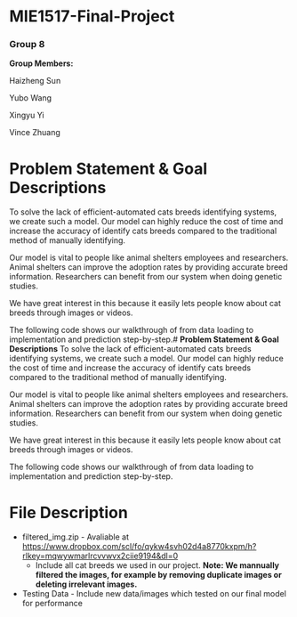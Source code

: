 # **MIE1517-Final-Project**
### Group 8

**Group Members:**

Haizheng Sun

Yubo Wang

Xingyu Yi

Vince Zhuang

# **Problem Statement & Goal Descriptions**
To solve the lack of efficient-automated cats breeds identifying systems, we create such a model. Our model can highly reduce the cost of time and increase the accuracy of identify cats breeds compared to the traditional method of manually identifying.

Our model is vital to people like animal shelters employees and researchers. Animal shelters can improve the adoption rates by providing accurate breed information. Researchers can benefit from our system when doing genetic studies.

We have great interest in this because it easily lets people know about cat breeds through images or videos.

The following code shows our walkthrough of from data loading to implementation and prediction step-by-step.# **Problem Statement & Goal Descriptions**
To solve the lack of efficient-automated cats breeds identifying systems, we create such a model. Our model can highly reduce the cost of time and increase the accuracy of identify cats breeds compared to the traditional method of manually identifying.

Our model is vital to people like animal shelters employees and researchers. Animal shelters can improve the adoption rates by providing accurate breed information. Researchers can benefit from our system when doing genetic studies.

We have great interest in this because it easily lets people know about cat breeds through images or videos.

The following code shows our walkthrough of from data loading to implementation and prediction step-by-step.

# **File Description**

* filtered_img.zip - Avaliable at https://www.dropbox.com/scl/fo/qykw4svh02d4a8770kxpm/h?rlkey=mqwywmarlrcvvwvx2ciie9194&dl=0
  - Include all cat breeds we used in our project. **Note: We mannually filtered the images, for example by removing duplicate images or deleting irrelevant images.**
* Testing Data - Include new data/images which tested on our final model for performance
